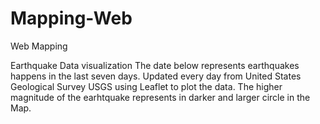 # Mapping-Web
Web Mapping 


Earthquake Data visualization
The date below represents earthquakes happens in the last seven days. Updated every day from United States Geological Survey USGS
using Leaflet to plot the data. The higher magnitude of the earhtquake represents in darker and larger circle in the Map.

